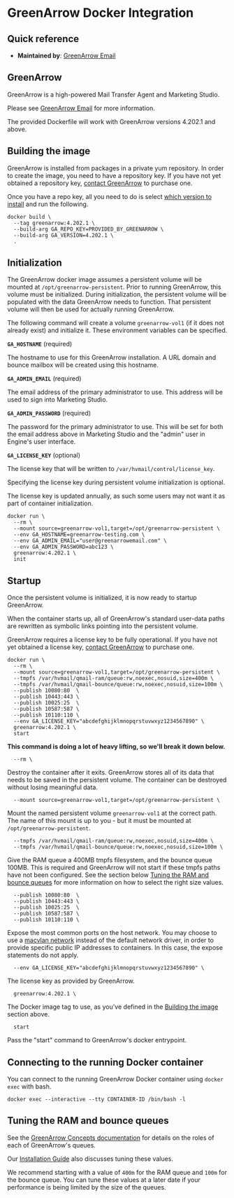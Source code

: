 # GreenArrow Docker Integration


## Quick reference

* **Maintained by**: [GreenArrow Email](https://www.greenarrowemail.com)


## GreenArrow

GreenArrow is a high-powered Mail Transfer Agent and Marketing Studio.

Please see [GreenArrow Email](https://www.greenarrowemail.com) for more information.

The provided Dockerfile will work with GreenArrow versions 4.202.1 and above.


<a id="build-image"/>

## Building the image

GreenArrow is installed from packages in a private yum repository. In order to
create the image, you need to have a repository key. If you have not yet
obtained a repository key, [contact GreenArrow](https://www.greenarrowemail.com/contact-us)
to purchase one.

Once you have a repo key, all you need to do is select
[which version to install](https://www.greenarrowemail.com/docs/greenarrow-engine/Change-Log/)
and run the following.

```
docker build \
  --tag greenarrow:4.202.1 \
  --build-arg GA_REPO_KEY=PROVIDED_BY_GREENARROW \
  --build-arg GA_VERSION=4.202.1 \
  .
```


## Initialization

The GreenArrow docker image assumes a persistent volume will be mounted at
`/opt/greenarrow-persistent`. Prior to running GreenArrow, this volume
must be initialized. During initialization, the persistent volume will
be populated with the data GreenArrow needs to function. That persistent
volume will then be used for actually running GreenArrow.

The following command will create a volume `greenarrow-vol1` (if it does not
already exist) and initialize it. These environment variables can be specified.

**`GA_HOSTNAME`** (required)

The hostname to use for this GreenArrow installation. A URL domain and bounce mailbox will be created using this hostname.

**`GA_ADMIN_EMAIL`** (required)

The email address of the primary administrator to use. This address will be used to sign into Marketing Studio.

**`GA_ADMIN_PASSWORD`** (required)

The password for the primary administrator to use. This will be set for both the email address above in Marketing Studio and the "admin" user in Engine's user interface.

**`GA_LICENSE_KEY`** (optional)

The license key that will be written to `/var/hvmail/control/license_key`.

Specifying the license key during persistent volume initialization is optional.

The license key is updated annually, as such some users may not want it as part of container initialization.

```
docker run \
  --rm \
  --mount source=greenarrow-vol1,target=/opt/greenarrow-persistent \
  --env GA_HOSTNAME=greenarrow-testing.com \
  --env GA_ADMIN_EMAIL="user@greenarrowemail.com" \
  --env GA_ADMIN_PASSWORD=abc123 \
  greenarrow:4.202.1 \
  init
```


## Startup

Once the persistent volume is initialized, it is now ready to startup
GreenArrow.

When the container starts up, all of GreenArrow's standard
user-data paths are rewritten as symbolic links pointing into the persistent
volume.

GreenArrow requires a license key to be fully operational.
If you have not yet
obtained a license key, [contact GreenArrow](https://www.greenarrowemail.com/contact-us)
to purchase one.

```
docker run \
  --rm \
  --mount source=greenarrow-vol1,target=/opt/greenarrow-persistent \
  --tmpfs /var/hvmail/qmail-ram/queue:rw,noexec,nosuid,size=400m \
  --tmpfs /var/hvmail/qmail-bounce/queue:rw,noexec,nosuid,size=100m \
  --publish 10080:80  \
  --publish 10443:443 \
  --publish 10025:25  \
  --publish 10587:587 \
  --publish 10110:110 \
  --env GA_LICENSE_KEY="abcdefghijklmnopqrstuvwxyz1234567890" \
  greenarrow:4.202.1 \
  start
```

**This command is doing a lot of heavy lifting, so we'll break it down below.**

```
  --rm \
```

Destroy the container after it exits. GreenArrow stores all of its data that
needs to be saved in the persistent volume. The container can be destroyed
without losing meaningful data.

```
  --mount source=greenarrow-vol1,target=/opt/greenarrow-persistent \
```

Mount the named persistent volume `greenarrow-vol1` at the correct path. The
name of this mount is up to you - but it must be mounted at `/opt/greenarrow-persistent`.

```
  --tmpfs /var/hvmail/qmail-ram/queue:rw,noexec,nosuid,size=400m \
  --tmpfs /var/hvmail/qmail-bounce/queue:rw,noexec,nosuid,size=100m \
```

Give the RAM queue a 400MB tmpfs filesystem, and the bounce queue 100MB. This is
required and GreenArrow will not start if these tmpfs paths have not been configured.
See the section below [Tuning the RAM and bounce queues](#tuning-queues) for more information on
how to select the right size values.

```
  --publish 10080:80  \
  --publish 10443:443 \
  --publish 10025:25  \
  --publish 10587:587 \
  --publish 10110:110 \
```

Expose the most common ports on the host network. You may choose to use
a [macvlan network](https://docs.docker.com/network/macvlan/) instead of the
default network driver, in order to provide specific public IP addresses to containers.
In this case, the expose statements do not apply.

```
  --env GA_LICENSE_KEY="abcdefghijklmnopqrstuvwxyz1234567890" \
```

The license key as provided by GreenArrow.

```
  greenarrow:4.202.1 \
```

The Docker image tag to use, as you've defined in the [Building the image](#build-image) section above.

```
  start
```

Pass the "start" command to GreenArrow's docker entrypoint.


## Connecting to the running Docker container

You can connect to the running GreenArrow Docker container using `docker exec` with bash.

```
docker exec --interactive --tty CONTAINER-ID /bin/bash -l
```


<a id="tuning-queues"/>

## Tuning the RAM and bounce queues

See the [GreenArrow Concepts documentation](https://www.greenarrowemail.com/docs/greenarrow-engine/Getting-Started/GreenArrow-Concepts/#queues)
for details on the roles of each of GreenArrow's queues.

Our [Installation Guide](https://www.greenarrowemail.com/docs/greenarrow-engine/Getting-Started/Installation-Guide#tune-greenarrow-engine)
also discusses tuning these values.

We recommend starting with a value of `400m` for the RAM queue and `100m` for
the bounce queue. You can tune these values at a later date if your performance
is being limited by the size of the queues.
